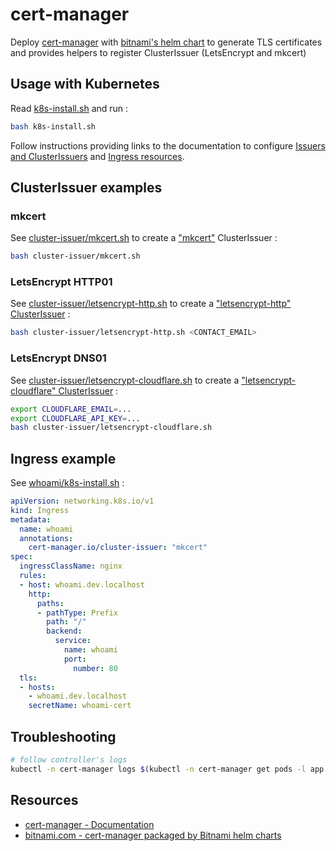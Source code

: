 # cert-manager

Deploy [cert-manager](https://cert-manager.io/) with [bitnami's helm chart](https://bitnami.com/stack/cert-manager/helm) to generate TLS certificates and provides helpers to register ClusterIssuer (LetsEncrypt and mkcert)

## Usage with Kubernetes

Read [k8s-install.sh](k8s-install.sh) and run :

```bash
bash k8s-install.sh
```

Follow instructions providing links to the documentation to configure [Issuers and ClusterIssuers](https://cert-manager.io/docs/concepts/issuer/) and [Ingress resources](https://cert-manager.io/docs/tutorials/acme/nginx-ingress/#step-7---deploy-a-tls-ingress-resource).

## ClusterIssuer examples

### mkcert

See [cluster-issuer/mkcert.sh](cluster-issuer/mkcert.sh) to create a ["mkcert"](https://github.com/FiloSottile/mkcert) ClusterIssuer :

```bash
bash cluster-issuer/mkcert.sh
```

### LetsEncrypt HTTP01

See [cluster-issuer/letsencrypt-http.sh](cluster-issuer/letsencrypt-http.sh) to create a ["letsencrypt-http" ClusterIssuer](https://cert-manager.io/docs/configuration/acme/http01/) :

```bash
bash cluster-issuer/letsencrypt-http.sh <CONTACT_EMAIL>
```

### LetsEncrypt DNS01

See [cluster-issuer/letsencrypt-cloudflare.sh](cluster-issuer/letsencrypt-cloudflare.sh) to create a ["letsencrypt-cloudflare" ClusterIssuer](https://cert-manager.io/docs/configuration/acme/dns01/cloudflare/) :

```bash
export CLOUDFLARE_EMAIL=...
export CLOUDFLARE_API_KEY=...
bash cluster-issuer/letsencrypt-cloudflare.sh
```


## Ingress example

See [whoami/k8s-install.sh](../whoami/k8s-install.sh) :

```yaml
apiVersion: networking.k8s.io/v1
kind: Ingress
metadata:
  name: whoami
  annotations:
    cert-manager.io/cluster-issuer: "mkcert"
spec:
  ingressClassName: nginx
  rules:
  - host: whoami.dev.localhost
    http:
      paths:
      - pathType: Prefix
        path: "/"
        backend:
          service:
            name: whoami
            port:
              number: 80
  tls:
  - hosts:
    - whoami.dev.localhost
    secretName: whoami-cert
```

## Troubleshooting

```bash
# follow controller's logs
kubectl -n cert-manager logs $(kubectl -n cert-manager get pods -l app.kubernetes.io/component=controller -o name) -f
```

## Resources

* [cert-manager - Documentation](https://cert-manager.io/docs/)
* [bitnami.com - cert-manager packaged by Bitnami helm charts](https://bitnami.com/stack/cert-manager/helm)
